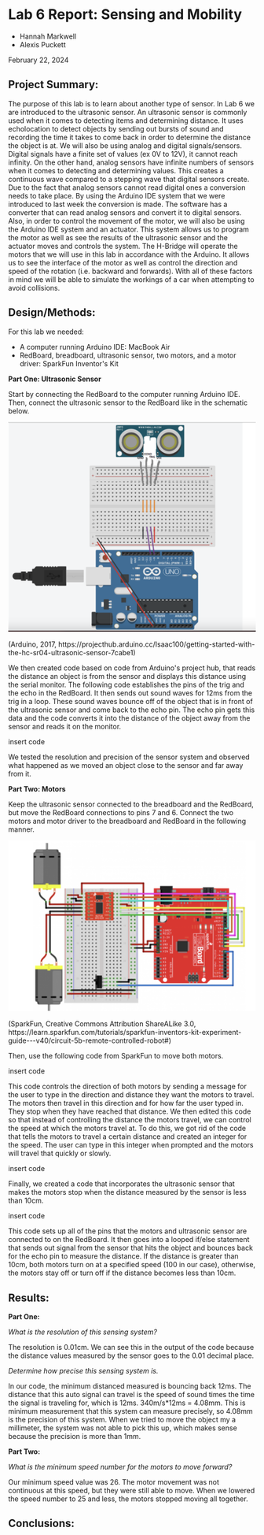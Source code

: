 # Lab 6 Report: Sensing and Mobility
* Hannah Markwell
* Alexis Puckett

February 22, 2024

## Project Summary:


The purpose of this lab is to learn about another type of sensor. In Lab 6 we are introduced to the ultrasonic sensor. An ultrasonic sensor is commonly used when it comes to detecting items and determining distance. It uses echolocation to detect objects by sending out bursts of sound and recording the time it takes to come back in order to determine the distance the object is at.  We will also be using analog and digital signals/sensors. Digital signals have a finite set of values (ex 0V to 12V), it cannot reach infinity. On the other hand, analog sensors have infinite numbers of sensors when it comes to detecting and determining values. This creates a continuous wave compared to a stepping wave that digital sensors create. Due to the fact that analog sensors cannot read digital ones a conversion needs to take place. By using the Arduino IDE system that we were introduced to last week the conversion is made. The software has a converter that can read analog sensors and convert it to digital sensors. Also, in order to control the movement of the motor, we will also be using the Arduino IDE system and an actuator. This system allows us to program the motor as well as see the results of the ultrasonic sensor and the actuator moves and controls the system. The H-Bridge will operate the motors that we will use in this lab in accordance with the Arduino. It allows us to see the interface of the motor as well as control the direction and speed of the rotation (i.e. backward and forwards).  With all of these factors in mind we will be able to simulate the workings of a car when attempting to avoid collisions. 

## Design/Methods:

For this lab we needed:
* A computer running Arduino IDE: MacBook Air
* RedBoard, breadboard, ultrasonic sensor, two motors, and a motor driver: SparkFun Inventor's Kit

**Part One: Ultrasonic Sensor**

Start by connecting the RedBoard to the computer running Arduino IDE. Then, connect the ultrasonic sensor to the RedBoard like in the schematic below. 
<p align="center">
  <img src="https://github.com/hrma240/Lab-6/blob/main/Screenshot%202024-02-22%20at%2012.32.10%20PM.png">
</p>
(Arduino, 2017, https://projecthub.arduino.cc/Isaac100/getting-started-with-the-hc-sr04-ultrasonic-sensor-7cabe1)


We then created code based on code from Arduino's project hub, that reads the distance an object is from the sensor and displays this distance using the serial monitor. The following code establishes the pins of the trig and the echo in the RedBoard. It then sends out sound waves for 12ms from the trig in a loop. These sound waves bounce off of the object that is in front of the ultrasonic sensor and come back to the echo pin. The echo pin gets this data and the code converts it into the distance of the object away from the sensor and reads it on the monitor. 

insert code

We tested the resolution and precision of the sensor system and observed what happened as we moved an object close to the sensor and far away from it. 

**Part Two: Motors**

Keep the ultrasonic sensor connected to the breadboard and the RedBoard, but move the RedBoard connections to pins 7 and 6. Connect the two motors and motor driver to the breadboard and RedBoard in the following manner.

<p align="center">
  <img src="https://github.com/hrma240/Lab-6/blob/main/Screenshot%202024-02-22%20at%2012.48.02%20PM.png">
</p>
(SparkFun, Creative Commons Attribution ShareALike 3.0, https://learn.sparkfun.com/tutorials/sparkfun-inventors-kit-experiment-guide---v40/circuit-5b-remote-controlled-robot#)

Then, use the following code from SparkFun to move both motors. 

insert code

This code controls the direction of both motors by sending a message for the user to type in the direction and distance they want the motors to travel. The motors then travel in this direction and for how far the user typed in. They stop when they have reached that distance. We then edited this code so that instead of controlling the distance the motors travel, we can control the speed at which the motors travel at. To do this, we got rid of the code that tells the motors to travel a certain distance and created an integer for the speed. The user can type in this integer when prompted and the motors will travel that quickly or slowly. 

insert code

Finally, we created a code that incorporates the ultrasonic sensor that makes the motors stop when the distance measured by the sensor is less than 10cm. 

insert code

This code sets up all of the pins that the motors and ultrasonic sensor are connected to on the RedBoard. It then goes into a looped if/else statement that sends out signal from the sensor that hits the object and bounces back for the echo pin to measure the distance. If the distance is greater than 10cm, both motors turn on at a specified speed (100 in our case), otherwise, the motors stay off or turn off if the distance becomes less than 10cm. 

## Results:

**Part One:**

_What is the resolution of this sensing system?_ 

The resolution is 0.01cm. We can see this in the output of the code because the distance values measured by the sensor goes to the 0.01 decimal place.

_Determine how precise this sensing system is._ 

In our code, the minimum distanced measured is bouncing back 12ms. The distance that this auto signal can travel is the speed of sound times the time the signal is traveling for, which is 12ms. 340m/s*12ms = 4.08mm. This is minimum measurement that this system can measure precisely, so 4.08mm is the precision of this system. When we tried to move the object my a millimeter, the system was not able to pick this up, which makes sense because the precision is more than 1mm. 

**Part Two:**

_What is the minimum speed number for the motors to move forward?_

Our minimum speed value was 26. The motor movement was not continuous at this speed, but they were still able to move. When we lowered the speed number to 25 and less, the motors stopped moving all together. 

## Conclusions:

